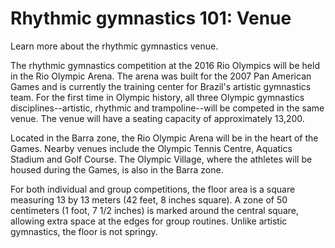 Rhythmic gymnastics 101: Venue
==============================

Learn more about the rhythmic gymnastics venue.

The rhythmic gymnastics competition at the 2016 Rio Olympics will be held in the Rio Olympic Arena. The arena was built for the 2007 Pan American Games and is currently the training center for Brazil's artistic gymnastics team. For the first time in Olympic history, all three Olympic gymnastics disciplines--artistic, rhythmic and trampoline--will be competed in the same venue. The venue will have a seating capacity of approximately 13,200.

Located in the Barra zone, the Rio Olympic Arena will be in the heart of the Games. Nearby venues include the Olympic Tennis Centre, Aquatics Stadium and Golf Course. The Olympic Village, where the athletes will be housed during the Games, is also in the Barra zone.

For both individual and group competitions, the floor area is a square measuring 13 by 13 meters (42 feet, 8 inches square). A zone of 50 centimeters (1 foot, 7 1/2 inches) is marked around the central square, allowing extra space at the edges for group routines. Unlike artistic gymnastics, the floor is not springy.


